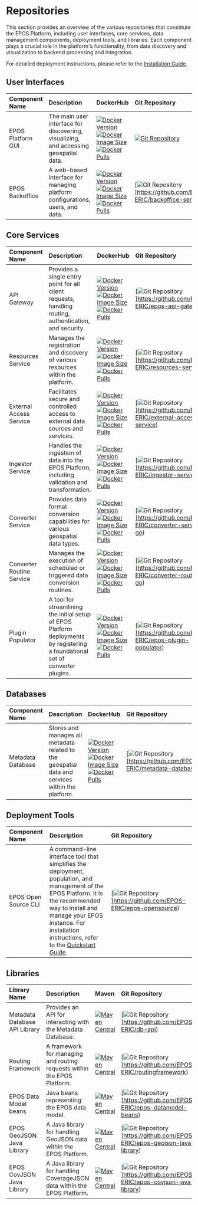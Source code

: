 # Repositories

This section provides an overview of the various repositories that constitute the EPOS Platform, including user interfaces, core services, data management components, deployment tools, and libraries. Each component plays a crucial role in the platform's functionality, from data discovery and visualization to backend processing and integration.

For detailed deployment instructions, please refer to the [Installation Guide](../installation/index.md).

## User Interfaces

| Component Name   | Description                                                                          | DockerHub                                                                                                                                                                                                                                                                                                                                                                                                  | Git Repository                                                                                                                                        |
| :--------------- | :----------------------------------------------------------------------------------- | :--------------------------------------------------------------------------------------------------------------------------------------------------------------------------------------------------------------------------------------------------------------------------------------------------------------------------------------------------------------------------------------------------------- | :---------------------------------------------------------------------------------------------------------------------------------------------------- |
| EPOS Platform GUI | The main user interface for discovering, visualizing, and accessing geospatial data. | [![Docker Version](https://img.shields.io/docker/v/epos/data-portal)](https://hub.docker.com/r/epos/data-portal) [![Docker Image Size](https://img.shields.io/docker/image-size/epos/data-portal)](https://hub.docker.com/r/epos/data-portal) [![Docker Pulls](https://img.shields.io/docker/pulls/epos/data-portal)](https://hub.docker.com/r/epos/data-portal)                                           | [![Git Repository](https://img.shields.io/badge/Git-open%20repository-white?logoColor=fff&style=flat)](https://github.com/EPOS-ERIC/data-portal)        |
| EPOS Backoffice  | A web-based interface for managing platform configurations, users, and data.         | [![Docker Version](https://img.shields.io/docker/v/epos/backoffice-service)](https://hub.docker.com/r/epos/backoffice-service) [![Docker Image Size](https://img.shields.io/docker/image-size/epos/backoffice-service)](https://hub.docker.com/r/epos/backoffice-service) [![Docker Pulls](https://img.shields.io/docker/pulls/epos/backoffice-service)](https://hub.docker.com/r/epos/backoffice-service) | [![Git Repository](https://img.shields.io/badge/Git-open%20repository-white?logoColor=fff&style=flat)]https://github.com/EPOS-ERIC/backoffice-service) |

## Core Services

| Component Name            | Description                                                                                                                    | DockerHub                                                                                                                                                                                                                                                                                                                                                                                                                                | Git Repository                                                                                                                                             |
| :------------------------ | :----------------------------------------------------------------------------------------------------------------------------- | :--------------------------------------------------------------------------------------------------------------------------------------------------------------------------------------------------------------------------------------------------------------------------------------------------------------------------------------------------------------------------------------------------------------------------------------- | :--------------------------------------------------------------------------------------------------------------------------------------------------------- |
| API Gateway               | Provides a single entry point for all client requests, handling routing, authentication, and security.                         | [![Docker Version](https://img.shields.io/docker/v/epos/epos-api-gateway)](https://hub.docker.com/r/epos/epos-api-gateway) [![Docker Image Size](https://img.shields.io/docker/image-size/epos/epos-api-gateway)](https://hub.docker.com/r/epos/epos-api-gateway) [![Docker Pulls](https://img.shields.io/docker/pulls/epos/epos-api-gateway)](https://hub.docker.com/r/epos/epos-api-gateway)                                           | [![Git Repository](https://img.shields.io/badge/Git-open%20repository-white?logoColor=fff&style=flat)]https://github.com/EPOS-ERIC/epos-api-gateway)        |
| Resources Service         | Manages the registration and discovery of various resources within the platform.                                               | [![Docker Version](https://img.shields.io/docker/v/epos/resources-service)](https://hub.docker.com/r/epos/resources-service) [![Docker Image Size](https://img.shields.io/docker/image-size/epos/resources-service)](https://hub.docker.com/r/epos/resources-service) [![Docker Pulls](https://img.shields.io/docker/pulls/epos/resources-service)](https://hub.docker.com/r/epos/resources-service)                                     | [![Git Repository](https://img.shields.io/badge/Git-open%20repository-white?logoColor=fff&style=flat)]https://github.com/EPOS-ERIC/resources-service)       |
| External Access Service   | Facilitates secure and controlled access to external data sources and services.                                                | [![Docker Version](https://img.shields.io/docker/v/epos/external-access-service)](https://hub.docker.com/r/epos/external-access-service) [![Docker Image Size](https://img.shields.io/docker/image-size/epos/external-access-service)](https://hub.docker.com/r/epos/external-access-service) [![Docker Pulls](https://img.shields.io/docker/pulls/epos/external-access-service)](https://hub.docker.com/r/epos/external-access-service) | [![Git Repository](https://img.shields.io/badge/Git-open%20repository-white?logoColor=fff&style=flat)]https://github.com/EPOS-ERIC/external-access-service) |
| Ingestor Service          | Handles the ingestion of data into the EPOS Platform, including validation and transformation.                                 | [![Docker Version](https://img.shields.io/docker/v/epos/ingestor-service)](https://hub.docker.com/r/epos/ingestor-service) [![Docker Image Size](https://img.shields.io/docker/image-size/epos/ingestor-service)](https://hub.docker.com/r/epos/ingestor-service) [![Docker Pulls](https://img.shields.io/docker/pulls/epos/ingestor-service)](https://hub.docker.com/r/epos/ingestor-service)                                           | [![Git Repository](https://img.shields.io/badge/Git-open%20repository-white?logoColor=fff&style=flat)]https://github.com/EPOS-ERIC/ingestor-service)        |
| Converter Service         | Provides data format conversion capabilities for various geospatial data types.                                                | [![Docker Version](https://img.shields.io/docker/v/epos/converter-service-go)](https://hub.docker.com/r/epos/converter-service-go) [![Docker Image Size](https://img.shields.io/docker/image-size/epos/converter-service-go)](https://hub.docker.com/r/epos/converter-service-go) [![Docker Pulls](https://img.shields.io/docker/pulls/epos/converter-service-go)](https://hub.docker.com/r/epos/converter-service-go)                   | [![Git Repository](https://img.shields.io/badge/Git-open%20repository-white?logoColor=fff&style=flat)]https://github.com/EPOS-ERIC/converter-service-go)    |
| Converter Routine Service | Manages the execution of scheduled or triggered data conversion routines.                                                      | [![Docker Version](https://img.shields.io/docker/v/epos/converter-routine-go)](https://hub.docker.com/r/epos/converter-routine-go) [![Docker Image Size](https://img.shields.io/docker/image-size/epos/converter-routine-go)](https://hub.docker.com/r/epos/converter-routine-go) [![Docker Pulls](https://img.shields.io/docker/pulls/epos/converter-routine-go)](https://hub.docker.com/r/epos/converter-routine-go)                   | [![Git Repository](https://img.shields.io/badge/Git-open%20repository-white?logoColor=fff&style=flat)]https://github.com/EPOS-ERIC/converter-routine-go)    |
| Plugin Populator          | A tool for streamlining the initial setup of EPOS Platform deployments by registering a foundational set of converter plugins. | [![Docker Version](https://img.shields.io/docker/v/epos/epos-plugin-populator)](https://hub.docker.com/r/epos/epos-plugin-populator) [![Docker Image Size](https://img.shields.io/docker/image-size/epos/epos-plugin-populator)](https://hub.docker.com/r/epos/epos-plugin-populator) [![Docker Pulls](https://img.shields.io/docker/pulls/epos/epos-plugin-populator)](https://hub.docker.com/r/epos/epos-plugin-populator)             | [![Git Repository](https://img.shields.io/badge/Git-open%20repository-white?logoColor=fff&style=flat)]https://github.com/EPOS-ERIC/epos-plugin-populator)   |

## Databases

| Component Name    | Description                                                                                      | DockerHub                                                                                                                                                                                                                                                                                                                                                                                                                                      | Git Repository                                                                                                                                       |
| :---------------- | :----------------------------------------------------------------------------------------------- | :--------------------------------------------------------------------------------------------------------------------------------------------------------------------------------------------------------------------------------------------------------------------------------------------------------------------------------------------------------------------------------------------------------------------------------------------- | :--------------------------------------------------------------------------------------------------------------------------------------------------- |
| Metadata Database | Stores and manages all metadata related to the geospatial data and services within the platform. | [![Docker Version](https://img.shields.io/docker/v/epos/metadata-database-deploy)](https://hub.docker.com/r/epos/metadata-database-deploy) [![Docker Image Size](https://img.shields.io/docker/image-size/epos/metadata-database-deploy)](https://hub.docker.com/r/epos/metadata-database-deploy) [![Docker Pulls](https://img.shields.io/docker/pulls/epos/metadata-database-deploy)](https://hub.docker.com/r/epos/metadata-database-deploy) | [![Git Repository](https://img.shields.io/badge/Git-open%20repository-white?logoColor=fff&style=flat)]https://github.com/EPOS-ERIC/metadata-database) |

## Deployment Tools

| Component Name       | Description                                                                                                                                                                                                                                                          | Git Repository                                                                                                                                     |
| :------------------- | :------------------------------------------------------------------------------------------------------------------------------------------------------------------------------------------------------------------------------------------------------------------- | :------------------------------------------------------------------------------------------------------------------------------------------------- |
| EPOS Open Source CLI | A command-line interface tool that simplifies the deployment, population, and management of the EPOS Platform. It is the recommended way to install and manage your EPOS instance. For installation instructions, refer to the [Quickstart Guide](../quickstart.md). | [![Git Repository](https://img.shields.io/badge/Git-open%20repository-white?logoColor=fff&style=flat)]https://github.com/EPOS-ERIC/epos-opensource) |

## Libraries

| Library Name                  | Description                                                             | Maven                                                                                                                                                                                                                              | Git Repository                                                                                                                                               |
| :---------------------------- | :---------------------------------------------------------------------- | :--------------------------------------------------------------------------------------------------------------------------------------------------------------------------------------------------------------------------------- | :----------------------------------------------------------------------------------------------------------------------------------------------------------- |
| Metadata Database API Library | Provides an API for interacting with the Metadata Database.             | [![Maven Central](https://maven-badges.herokuapp.com/maven-central/org.epos-eu.ics-c/db-api/badge.svg)](https://maven-badges.herokuapp.com/maven-central/org.epos-eu.ics-c/db-api/badge.svg)                                       | [![Git Repository](https://img.shields.io/badge/Git-open%20repository-white?logoColor=fff&style=flat)]https://github.com/EPOS-ERIC/db-api)                    |
| Routing Framework             | A framework for managing and routing requests within the EPOS Platform. | [![Maven Central](https://maven-badges.herokuapp.com/maven-central/org.epos-eu.ics-c/router-framework/badge.svg)](https://maven-badges.herokuapp.com/maven-central/org.epos-eu.ics-c/router-framework/badge.svg)                   | [![Git Repository](https://img.shields.io/badge/Git-open%20repository-white?logoColor=fff&style=flat)]https://github.com/EPOS-ERIC/routingframework)          |
| EPOS Data Model beans         | Java beans representing the EPOS data model.                            | [![Maven Central](https://maven-badges.herokuapp.com/maven-central/org.epos-eu.ics-c/epos-data-model-beans/badge.svg)](https://maven-badges.herokuapp.com/maven-central/org.epos-eu.ics-c/epos-data-model-beans/badge.svg)         | [![Git Repository](https://img.shields.io/badge/Git-open%20repository-white?logoColor=fff&style=flat)]https://github.com/EPOS-ERIC/epos-datamodel-beans)      |
| EPOS GeoJSON Java Library     | A Java library for handling GeoJSON data within the EPOS Platform.      | [![Maven Central](https://maven-badges.herokuapp.com/maven-central/org.epos-eu.ics-c/epos-geojson-java-library/badge.svg)](https://maven-badges.herokuapp.com/maven-central/org.epos-eu.ics-c/epos-geojson-java-library/badge.svg) | [![Git Repository](https://img.shields.io/badge/Git-open%20repository-white?logoColor=fff&style=flat)]https://github.com/EPOS-ERIC/epos-geojson-java-library) |
| EPOS CovJSON Java Library     | A Java library for handling CoverageJSON data within the EPOS Platform. | [![Maven Central](https://maven-badges.herokuapp.com/maven-central/org.epos-eu.ics-c/epos-covjson-java-library/badge.svg)](https://maven-badges.herokuapp.com/maven-central/org.epos-eu.ics-c/epos-covjson-java-library/badge.svg) | [![Git Repository](https://img.shields.io/badge/Git-open%20repository-white?logoColor=fff&style=flat)]https://github.com/EPOS-ERIC/epos-covjson-java-library) |

